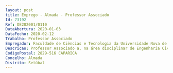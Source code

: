```yaml
--- 
layout: post
title: Emprego - Almada - Professor Associado
Id: 73192
Ref: OE202001/0110
DataAbertura: 2020-01-03
DataFecho: 2020-02-12
Trabalho: Professor Associado
Empregador: Faculdade de Ciências e Tecnologia da Universidade Nova de Lisboa -  NOVA School of Science and Tech
Descricao: Professor Associado a, na área disciplinar de Engenharia Civil, no âmbito do Departamento de Engenharia Civil da FCT UNL.
CodigoPostal: 2829-516 CAPARICA
Concelho: Almada
Distrito: Setúbal
--- 
```

